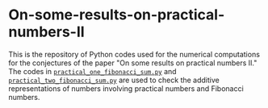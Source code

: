 # On-some-results-on-practical-numbers-II

This is the repository of Python codes used for the numerical computations for the conjectures of the paper "On some results on practical numbers II." The codes in [`practical_one_fibonacci_sum.py`](../main/practical_one_fibonacci_sum.py) and [`practical_two_fibonacci_sum.py`](../main/practical_two_fibonacci_sum.py) are used to check the additive representations of numbers involving practical numbers and Fibonacci numbers.
